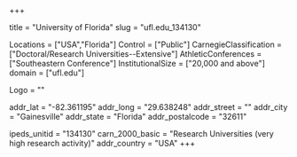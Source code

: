 
+++

title = "University of Florida"
slug = "ufl.edu_134130"

Locations = ["USA","Florida"]
Control = ["Public"]
CarnegieClassification = ["Doctoral/Research Universities--Extensive"]
AthleticConferences = ["Southeastern Conference"]
InstitutionalSize = ["20,000 and above"]
domain = ["ufl.edu"]

Logo = ""

addr_lat = "-82.361195"
addr_long = "29.638248"
addr_street = ""
addr_city = "Gainesville"
addr_state = "Florida"
addr_postalcode = "32611"

ipeds_unitid = "134130"
carn_2000_basic = "Research Universities (very high research activity)"
addr_country = "USA"
+++
    
